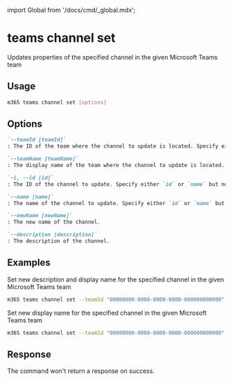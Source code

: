 <!-- DISCLAIMER: All secrets, passwords, and sensitive values in this document are examples only and not real credentials. -->
import Global from '/docs/cmd/_global.mdx';

# teams channel set

Updates properties of the specified channel in the given Microsoft Teams team

## Usage

```sh
m365 teams channel set [options]
```

## Options

```md definition-list
`--teamId [teamId]`
: The ID of the team where the channel to update is located. Specify either `teamId` or `teamName` but not both.

`--teamName [teamName]`
: The display name of the team where the channel to update is located. Specify either `teamId` or `teamName` but not both.

`-i, --id [id]`
: The ID of the channel to update. Specify either `id` or `name` but not both.

`--name [name]`
: The name of the channel to update. Specify either `id` or `name` but not both.

`--newName [newName]`
: The new name of the channel.

`--description [description]`
: The description of the channel.
```

<Global />

## Examples
  
Set new description and display name for the specified channel in the given Microsoft Teams team

```sh
m365 teams channel set --teamId "00000000-0000-0000-0000-000000000000" --name Reviews --newName Projects --description "Channel for new projects"
```

Set new display name for the specified channel in the given Microsoft Teams team

```sh
m365 teams channel set --teamId "00000000-0000-0000-0000-000000000000" --name Reviews --newName Projects
```

## Response

The command won't return a response on success.
